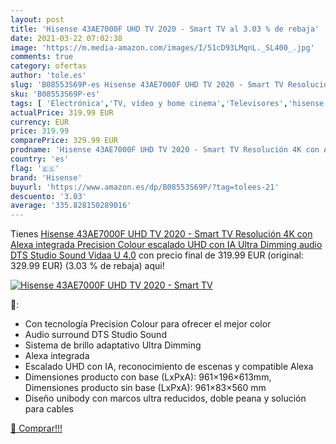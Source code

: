 ```yaml
---
layout: post
title: 'Hisense 43AE7000F UHD TV 2020 - Smart TV al 3.03 % de rebaja'
date: 2021-03-22 07:02:38
image: 'https://m.media-amazon.com/images/I/51cD93LMqnL._SL400_.jpg'
comments: true
category: ofertas
author: 'tole.es'
slug: 'B08553S69P-es Hisense 43AE7000F UHD TV 2020 - Smart TV Resolución 4K con...'
sku: 'B08553S69P-es'
tags: [ 'Electrónica','TV, vídeo y home cinema','Televisores','hisense','smart','tv', ]
actualPrice: 319.99 EUR
currency: EUR
price: 319.99
comparePrice: 329.99 EUR
prodname: 'Hisense 43AE7000F UHD TV 2020 - Smart TV Resolución 4K con Alexa integrada  Precision Colour  escalado UHD con IA  Ultra Dimming  audio DTS Studio Sound  Vidaa U 4.0'
country: 'es'
flag: '🇪🇸'
brand: 'Hisense'
buyurl: 'https://www.amazon.es/dp/B08553S69P/?tag=tolees-21'
descuento: '3.03'
average: '335.828150289016'
---
```


Tienes [Hisense 43AE7000F UHD TV 2020 - Smart TV Resolución 4K con Alexa integrada  Precision Colour  escalado UHD con IA  Ultra Dimming  audio DTS Studio Sound  Vidaa U 4.0](https://www.amazon.es/dp/B08553S69P/?tag=tolees-21) con precio final de  319.99 EUR (original: 329.99 EUR) (3.03 %  de rebaja) aqui!

[![Hisense 43AE7000F UHD TV 2020 - Smart TV](https://m.media-amazon.com/images/I/51cD93LMqnL._SL400_.jpg)](https://www.amazon.es/dp/B08553S69P/?tag=tolees-21)

🔎:

- Con tecnología Precision Colour para ofrecer el mejor color
- Audio surround DTS Studio Sound
- Sistema de brillo adaptativo Ultra Dimming
- Alexa integrada
- Escalado UHD con IA, reconocimiento de escenas y compatible Alexa
- Dimensiones producto con base (LxPxA): 961×196×613mm, Dimensiones producto sin base (LxPxA): 961×83×560 mm
- Diseño unibody con marcos ultra reducidos, doble peana y solución para cables

[🛒 Comprar!!!](https://www.amazon.es/dp/B08553S69P/?tag=tolees-21)
